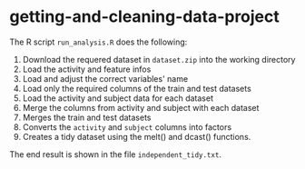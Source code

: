 # getting-and-cleaning-data-project

The R script `run_analysis.R` does the following:
	
1. Download the requered dataset in `dataset.zip` into the working directory
2. Load the activity and feature infos
3. Load and adjust the correct variables' name
4. Load only the required columns of the train and test datasets
5. Load the activity and subject data for each dataset
6. Merge the columns from activity and subject with each dataset
7. Merges the train and test datasets
8. Converts the `activity` and `subject` columns into factors
9. Creates a tidy dataset using the melt() and dcast() functions.

The end result is shown in the file `independent_tidy.txt`.
  
